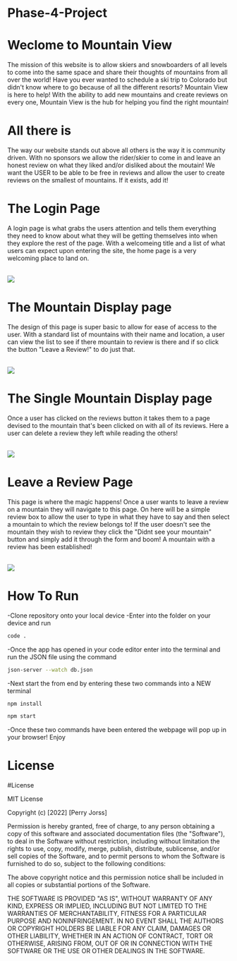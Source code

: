 # Phase-4-Project

# Weclome to Mountain View

The mission of this website is to allow skiers and snowboarders of all levels to come into the same space and share their thoughts of mountains from all over the world!  Have you ever wanted to schedule a ski trip to Colorado but didn't know where to go because of all the different resorts?  Mountain View is here to help! With the ability to add new mountains and create reviews on every one, Mountain View is the hub for helping you find the right mountain!

# All there is

The way our website stands out above all others is the way it is community driven.  With no sponsors we allow the rider/skier to come in and leave an honest review on what they liked and/or disliked about the moutain!  We want the USER to be able to be free in reviews and allow the user to create reviews on the smallest of mountains.  If it exists, add it!

# The Login Page

A login page is what grabs the users attention and tells them everything they need to know about what they will be getting themselves into when they explore the rest of the page.  With a welcomeing title and a list of what users can expect upon entering the site, the home page is a very welcoming place to land on.

<br>
<img src=C:\Users\pjors\OneDrive\Pictures\login-page>
<br>

# The Mountain Display page

The design of this page is super basic to allow for ease of access to the user.  With a standard list of mountains with their name and location, a user can view the list to see if there mountain to review is there and if so click the button "Leave a Review!" to do just that.

<br>
<img src=C:\Users\pjors\OneDrive\Pictures\mountain-display>
<br>

# The Single Mountain Display page

Once a user has clicked on the reviews button it takes them to a page devised to the mountain that's been clicked on with all of its reviews.  Here a user can delete a review they left while reading the others!

<br>
<img src=C:\Users\pjors\OneDrive\Pictures\review-page>
<br>

# Leave a Review Page

This page is where the magic happens! Once a user wants to leave a review on a mountain they will navigate to this page.  On here will be a simple review box to allow the user to type in what they have to say and then select a mountain to which the review belongs to!  If the user doesn't see the mountain they wish to review they click the "Didnt see your mountain" button and simply add it through the form and boom! A mountain with a review has been established!

<br>
<img src=C:\Users\pjors\OneDrive\Pictures\leave-a-review>
<br>

# How To Run

-Clone repository onto your local device
-Enter into the folder on your device and run 

```bash
code .
```
-Once the app has opened in your code editor enter into the terminal and run the JSON file using the command

```bash
json-server --watch db.json
```

-Next start the from end by entering these two commands into a NEW terminal

```bash
npm install
```

```bash
npm start
```
-Once these two commands have been entered the webpage will pop up in your browser! Enjoy

# License

#License

MIT License

Copyright (c) [2022] [Perry Jorss]

Permission is hereby granted, free of charge, to any person obtaining a copy of this software and associated documentation files (the "Software"), to deal in the Software without restriction, including without limitation the rights to use, copy, modify, merge, publish, distribute, sublicense, and/or sell copies of the Software, and to permit persons to whom the Software is furnished to do so, subject to the following conditions:

The above copyright notice and this permission notice shall be included in all copies or substantial portions of the Software.

THE SOFTWARE IS PROVIDED "AS IS", WITHOUT WARRANTY OF ANY KIND, EXPRESS OR IMPLIED, INCLUDING BUT NOT LIMITED TO THE WARRANTIES OF MERCHANTABILITY, FITNESS FOR A PARTICULAR PURPOSE AND NONINFRINGEMENT. IN NO EVENT SHALL THE AUTHORS OR COPYRIGHT HOLDERS BE LIABLE FOR ANY CLAIM, DAMAGES OR OTHER LIABILITY, WHETHER IN AN ACTION OF CONTRACT, TORT OR OTHERWISE, ARISING FROM, OUT OF OR IN CONNECTION WITH THE SOFTWARE OR THE USE OR OTHER DEALINGS IN THE SOFTWARE.
